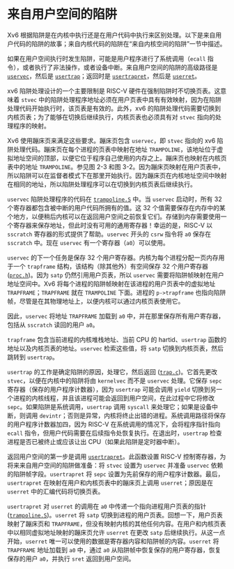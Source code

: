 # 来自用户空间的陷阱

Xv6 根据陷阱是在内核中执行还是在用户代码中执行来区别处理。以下是来自用户代码的陷阱的故事；来自内核代码的陷阱在“来自内核空间的陷阱”一节中描述。

如果在用户空间执行时发生陷阱，可能是用户程序进行了系统调用（`ecall` 指令），或者执行了非法操作，或者设备中断。来自用户空间的陷阱的高级路径是 [`uservec`](../../../xv6-riscv/kernel/trampoline.S)<!-- -->，然后是 [`usertrap`](../../../xv6-riscv/kernel/trap.c)；返回时是 [`usertrapret`](../../../xv6-riscv/kernel/trap.c)<!-- -->，然后是 [`userret`](../../../xv6-riscv/kernel/trampoline.S)<!-- -->。

xv6 陷阱处理设计的一个主要限制是 RISC-V 硬件在强制陷阱时不切换页表。这意味着 `stvec` 中的陷阱处理程序地址必须在用户页表中具有有效映射，因为在陷阱处理代码开始执行时，该页表是有效的。此外，xv6 的陷阱处理代码需要切换到内核页表；为了能够在切换后继续执行，内核页表也必须具有对 `stvec` 指向的处理程序的映射。

Xv6 使用蹦床页来满足这些要求。蹦床页包含 `uservec`，即 `stvec` 指向的 xv6 陷阱处理代码。蹦床页在每个进程的页表中映射在地址 `TRAMPOLINE`，该地址位于虚拟地址空间的顶部，以便它位于程序自己使用的内存之上。蹦床页也映射在内核页表中的地址 `TRAMPOLINE`。参见图 2-3 和图 3-2。因为蹦床页映射在用户页表中，所以陷阱可以在监督者模式下在那里开始执行。因为蹦床页在内核地址空间中映射在相同的地址，所以陷阱处理程序可以在切换到内核页表后继续执行。

`uservec` 陷阱处理程序的代码在 [`trampoline.S`](../../../xv6-riscv/kernel/trampoline.S) 中。当 `uservec` 启动时，所有 32 个寄存器都包含被中断的用户代码所拥有的值。这 32 个值需要保存在内存中的某个地方，以便稍后内核可以在返回用户空间之前恢复它们。存储到内存需要使用一个寄存器来保存地址，但此时没有可用的通用寄存器！幸运的是，RISC-V 以 `sscratch` 寄存器的形式提供了帮助。`uservec` 开头的 `csrw` 指令将 `a0` 保存在 `sscratch` 中。现在 `uservec` 有一个寄存器（`a0`）可以使用。

`uservec` 的下一个任务是保存 32 个用户寄存器。内核为每个进程分配一页内存用于一个 `trapframe` 结构，该结构（除其他外）有空间保存 32 个用户寄存器 ([`proc.h`](../../../xv6-riscv/kernel/proc.h))。因为 `satp` 仍然引用用户页表，所以 `uservec` 需要将陷阱帧映射在用户地址空间中。Xv6 将每个进程的陷阱帧映射在该进程的用户页表中的虚拟地址 `TRAPFRAME`；`TRAPFRAME` 就在 `TRAMPOLINE` 下面。进程的 `p->trapframe` 也指向陷阱帧，尽管是在其物理地址上，以便内核可以通过内核页表使用它。

因此，`uservec` 将地址 `TRAPFRAME` 加载到 `a0` 中，并在那里保存所有用户寄存器，包括从 `sscratch` 读回的用户 `a0`。

`trapframe` 包含当前进程的内核堆栈地址、当前 CPU 的 hartid、`usertrap` 函数的地址以及内核页表的地址。`uservec` 检索这些值，将 `satp` 切换到内核页表，然后跳转到 `usertrap`。

`usertrap` 的工作是确定陷阱的原因，处理它，然后返回 ([`trap.c`](../../../xv6-riscv/kernel/trap.c))。它首先更改 `stvec`，以便在内核中的陷阱将由 `kernelvec` 而不是 `uservec` 处理。它保存 `sepc` 寄存器（保存的用户程序计数器），因为 `usertrap` 可能会调用 `yield` 切换到另一个进程的内核线程，并且该进程可能会返回到用户空间，在此过程中它将修改 `sepc`。如果陷阱是系统调用，`usertrap` 调用 `syscall` 来处理它；如果是设备中断，则调用 `devintr`；否则是异常，内核将终止出错的进程。系统调用路径将保存的用户程序计数器加四，因为 RISC-V 在系统调用的情况下，会将程序指针指向 `ecall` 指令，但用户代码需要在后续指令处恢复执行。在退出时，`usertrap` 检查进程是否已被终止或应该让出 CPU（如果此陷阱是定时器中断）。

返回用户空间的第一步是调用 [`usertrapret`](../../../xv6-riscv/kernel/trap.c)<!-- -->。此函数设置 RISC-V 控制寄存器，为将来来自用户空间的陷阱做准备：将 `stvec` 设置为 `uservec` 并准备 `uservec` 依赖的陷阱帧字段。`usertrapret` 将 `sepc` 设置为先前保存的用户程序计数器。最后，`usertrapret` 在映射在用户和内核页表中的蹦床页上调用 `userret`；原因是在 `userret` 中的汇编代码将切换页表。

`usertrapret` 对 `userret` 的调用在 `a0` 中传递一个指向进程用户页表的指针 ([`trampoline.S`](../../../xv6-riscv/kernel/trampoline.S))。`userret` 将 `satp` 切换到进程的用户页表。回想一下，用户页表映射了蹦床页和 `TRAPFRAME`，但没有映射内核的其他任何内容。在用户和内核页表中以相同虚拟地址映射的蹦床页允许 `userret` 在更改 `satp` 后继续执行。从这一点开始，`userret` 唯一可以使用的数据是寄存器内容和陷阱帧的内容。`userret` 将 `TRAPFRAME` 地址加载到 `a0` 中，通过 `a0` 从陷阱帧中恢复保存的用户寄存器，恢复保存的用户 `a0`，并执行 `sret` 返回到用户空间。